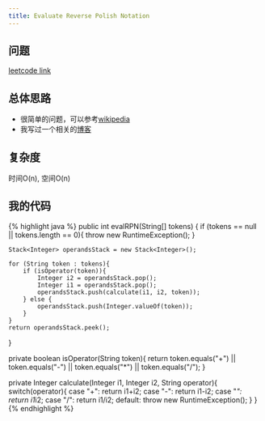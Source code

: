 ```yaml
---
title: Evaluate Reverse Polish Notation
---
```


## 问题
[leetcode link](https://leetcode.com/problems/evaluate-reverse-polish-notation/description/)

## 总体思路
- 很简单的问题，可以参考[wikipedia](https://en.wikipedia.org/wiki/Reverse_Polish_notation)
- 我写过一个相关的[博客](https://qiutongs.github.io/computer-science/stack/math-expression)

## 复杂度
时间O(n), 空间O(n)

## 我的代码

{% highlight java %}
public int evalRPN(String[] tokens) {
    if (tokens == null || tokens.length == 0){
        throw new RuntimeException();
    }

    Stack<Integer> operandsStack = new Stack<Integer>();

    for (String token : tokens){
        if (isOperator(token)){
            Integer i2 = operandsStack.pop();
            Integer i1 = operandsStack.pop();
            operandsStack.push(calculate(i1, i2, token));
        } else {
            operandsStack.push(Integer.valueOf(token));
        }
    }
    return operandsStack.peek();
}

private boolean isOperator(String token){
    return token.equals("+") || token.equals("-") || token.equals("*") || token.equals("/");
}

private Integer calculate(Integer i1, Integer i2, String operator){
    switch(operator){
        case "+": return i1+i2;
        case "-": return i1-i2;
        case "*": return i1*i2;
        case "/": return i1/i2;
        default: throw new RuntimeException();
    }
}
{% endhighlight %}